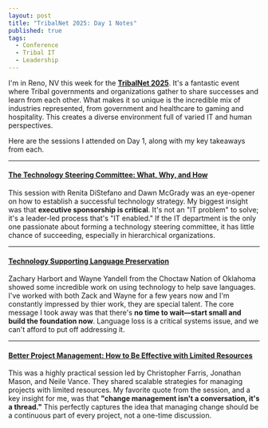 ```yaml
---
layout: post
title: "TribalNet 2025: Day 1 Notes"
published: true
tags:
  - Conference
  - Tribal IT
  - Leadership
---
```


I'm in Reno, NV this week for the
**[TribalNet 2025](https://tribalhub.com/events/tribalnet-conferences/2025-tribalnet-conference-tradeshow/)**.
It's a fantastic event where Tribal governments and organizations 
gather to share successes and learn from each other. What makes it so unique is the incredible mix of industries represented, from 
government and healthcare to gaming and hospitality. This creates a diverse environment full of varied IT and human perspectives.

Here are the sessions I attended on Day 1, along with my key takeaways from each.

---

#### [The Technology Steering Committee: What, Why, and How](https://tribalhub.com/events/tribalnet-conferences/2025-tribalnet-conference-tradeshow/agenda/#event_session_32981)

This session with Renita DiStefano and Dawn McGrady was an eye-opener on how to establish a successful technology strategy. 
My biggest insight was that **executive sponsorship is critical**. It's not an "IT problem" to solve; it's a leader-led process 
that's "IT enabled." If the IT department is the only one passionate about forming a technology steering committee, it has little 
chance of succeeding, especially in hierarchical organizations.

---

#### [Technology Supporting Language Preservation](https://tribalhub.com/events/tribalnet-conferences/2025-tribalnet-conference-tradeshow/agenda/#event_session_32986)

Zachary Harbort and Wayne Yandell from the Choctaw Nation of Oklahoma showed some incredible work on using technology to help save languages. I've worked
with both Zack and Wayne for a few years now and I'm constantly impressed by thier work, they are special talent.
The core message I took away was that there's **no time to wait—start small and build the foundation now**. Language loss is 
a critical systems issue, and we can't afford to put off addressing it.

---

#### [Better Project Management: How to Be Effective with Limited Resources](https://tribalhub.com/events/tribalnet-conferences/2025-tribalnet-conference-tradeshow/agenda/#event_session_32991)

This was a highly practical session led by Christopher Farris, Jonathan Mason, and Neile Vance. They shared scalable strategies 
for managing projects with limited resources. My favorite quote from the session, and a key insight for me, was that **"change management 
isn't a conversation, it's a thread."** This perfectly captures the idea that managing change should be a continuous part of every project, 
not a one-time discussion.
